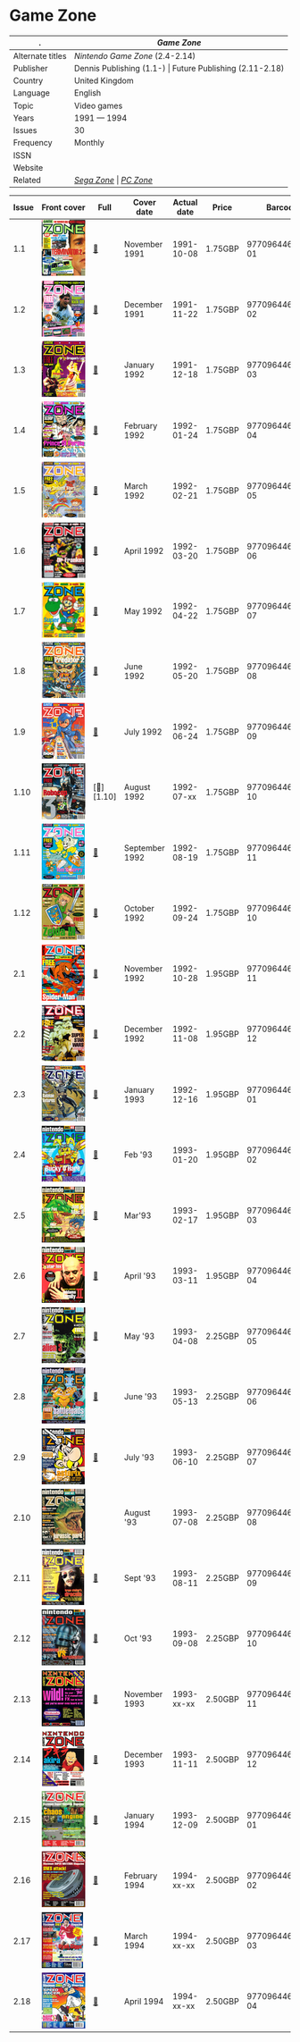# Game Zone

. | _Game Zone_
--- | ---
Alternate titles | _Nintendo Game Zone_ (2.4-2.14)
Publisher | Dennis Publishing (1.1-) &vert; Future Publishing (2.11-2.18)
Country | United Kingdom
Language | English
Topic | Video games
Years | 1991 &mdash; 1994
Issues | 30
Frequency | Monthly
ISSN | 
Website | 
Related | _[Sega Zone](Sega%20Zone.md)_ &vert; _[PC Zone](PC%20Zone.md)_

Issue | Front&nbsp;cover | Full | Cover date | Actual date | Price | Barcode | Extras
----- | ---------------- | ---- | ---------- | ----------- | ----- | ------- | ------
1.1|![1.1](gamezone/1.1.png)|[🔗][1.1]|November 1991|1991-10-08|1.75GBP|9770964466006-01|
1.2|![1.2](gamezone/1.2.png)|[🔗][1.2]|December 1991|1991-11-22|1.75GBP|9770964466006-02|
1.3|![1.3](gamezone/1.3.png)|[🔗][1.3]|January 1992|1991-12-18|1.75GBP|9770964466006-03|
1.4|![1.4](gamezone/1.4.png)|[🔗][1.4]|February 1992|1992-01-24|1.75GBP|9770964466006-04|
1.5|![1.5](gamezone/1.5.png)|[🔗][1.5]|March 1992|1992-02-21|1.75GBP|9770964466006-05|
1.6|![1.6](gamezone/1.6.png)|[🔗][1.6]|April 1992|1992-03-20|1.75GBP|9770964466006-06|Lynx badge
1.7|![1.7](gamezone/1.7.png)|[🔗][1.7]|May 1992|1992-04-22|1.75GBP|9770964466006-07|
1.8|![1.8](gamezone/1.8.png)|[🔗][1.8]|June 1992|1992-05-20|1.75GBP|9770964466006-08|Tattoos
1.9|![1.9](gamezone/1.9.png)|[🔗][1.9]|July 1992|1992-06-24|1.75GBP|9770964466006-09|
1.10|![1.10](gamezone/1.10.png)|[🔗][1.10]|August 1992|1992-07-xx|1.75GBP|9770964466006-10|Poster
1.11|![1.11](gamezone/1.11.png)|[🔗][1.11]|September 1992|1992-08-19|1.75GBP|9770964466006-11|Badges
1.12|![1.12](gamezone/1.12.png)|[🔗][1.12]|October 1992|1992-09-24|1.75GBP|9770964466006-10|
2.1|![2.1](gamezone/2.1.png)|[🔗][2.1]|November 1992|1992-10-28|1.95GBP|9770964466013-11|Street Fighter II flinger
2.2|![2.2](gamezone/2.2.png)|[🔗][2.2]|December 1992|1992-11-08|1.95GBP|9770964466013-12|Tips book
2.3|![2.3](gamezone/2.3.png)|[🔗][2.3]|January 1993|1992-12-16|1.95GBP|9770964466013-01|
2.4|![2.4](gamezone/2.4.png)|[🔗][2.4]|Feb '93|1993-01-20|1.95GBP|9770964466013-02|
2.5|![2.5](gamezone/2.5.png)|[🔗][2.5]|Mar'93|1993-02-17|1.95GBP|9770964466013-03|Stickers
2.6|![2.6](gamezone/2.6.png)|[🔗][2.6]|April '93|1993-03-11|1.95GBP|9770964466020-04|Tips book
2.7|![2.7](gamezone/2.7.png)|[🔗][2.7]|May '93|1993-04-08|2.25GBP|9770964466020-05|Zone Groan Stick
2.8|![2.8](gamezone/2.8.png)|[🔗][2.8]|June '93|1993-05-13|2.25GBP|9770964466020-06|Mario badge
2.9|![2.9](gamezone/2.9.png)|[🔗][2.9]|July '93|1993-06-10|2.25GBP|9770964466020-07|T-shirt transfer
2.10|![2.10](gamezone/2.10.png)||August '93|1993-07-08|2.25GBP|9770964466020-08|
2.11|![2.11](gamezone/2.11.png)|[🔗][2.11]|Sept '93|1993-08-11|2.25GBP|9770964466020-09|Tips book
2.12|![2.12](gamezone/2.12.png)|[🔗][2.12]|Oct '93|1993-09-08|2.25GBP|9770964466020-10|
2.13|![2.13](gamezone/2.13.png)|[🔗][2.13]|November 1993|1993-xx-xx|2.50GBP|9770964466037-11|
2.14|![2.14](gamezone/2.14.png)|[🔗][2.14]|December 1993|1993-11-11|2.50GBP|9770964466037-12|Poster
2.15|![2.15](gamezone/2.15.png)|[🔗][2.15]|January 1994|1993-12-09|2.50GBP|9770964466037-01|
2.16|![2.16](gamezone/2.16.png)|[🔗][2.16]|February 1994|1994-xx-xx|2.50GBP|9770964466037-02|
2.17|![2.17](gamezone/2.17.png)|[🔗][2.17]|March 1994|1994-xx-xx|2.50GBP|9770964466037-03|
2.18|![2.18](gamezone/2.18.png)|[🔗][2.18]|April 1994|1994-xx-xx|2.50GBP|9770964466037-04|

[1.1]: https://archive.org/details/game-zone-01
[1.2]: https://archive.org/details/game-zone-02
[1.3]: https://archive.org/details/game-zone-03
[1.4]: https://archive.org/details/game-zone-04
[1.5]: https://archive.org/details/game-zone-05
[1.6]: https://archive.org/details/game-zone-06
[1.7]: https://archive.org/details/game-zone-07
[1.8]: https://archive.org/details/game-zone-08
[1.9]: https://archive.org/details/game-zone-09
[1.0]: https://archive.org/details/game-zone-10
[1.11]: https://archive.org/details/game-zone-11
[1.12]: https://archive.org/details/game-zone-12
[2.1]: https://archive.org/details/nintendo-game-zone-01
[2.2]: https://archive.org/details/nintendo-game-zone-02
[2.3]: https://archive.org/details/nintendo-game-zone-03
[2.4]: https://archive.org/details/nintendo-game-zone-04
[2.5]: https://archive.org/details/nintendo-game-zone-05
[2.6]: https://archive.org/details/nintendo-game-zone-06
[2.7]: https://archive.org/details/nintendo-game-zone-07
[2.8]: https://archive.org/details/nintendo-game-zone-08
[2.9]: https://archive.org/details/nintendo-game-zone-09

[2.11]: https://archive.org/details/nintendo-game-zone-11
[2.12]: https://archive.org/details/nintendo-game-zone-12
[2.13]: https://archive.org/details/nintendo-game-zone-13
[2.14]: https://archive.org/details/nintendo-game-zone-14
[2.15]: https://archive.org/details/nintendo-game-zone-15
[2.16]: https://archive.org/details/nintendo-game-zone-16
[2.17]: https://archive.org/details/nintendo-game-zone-17
[2.18]: https://archive.org/details/nintendo-game-zone-18
